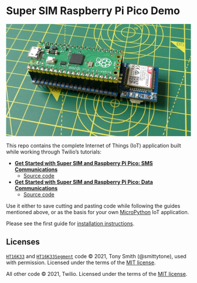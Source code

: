 # Super SIM Raspberry Pi Pico Demo

![Raspberry Pi Pico, Waveshare Pico SIM7080G modem, and Super SIM](images/p1020118.jpg)

This repo contains the complete Internet of Things (IoT) application built while working through Twilio’s tutorials:

* [**Get Started with Super SIM and Raspberry Pi Pico: SMS Communications**](https://www.twilio.com/docs/iot/supersim/get-started-with-super-sim-and-the-raspberry-pi-pico)
    * [Source code](/sms-commands/main_sms_commands.py)
* [**Get Started with Super SIM and Raspberry Pi Pico: Data Communications**](https://www.twilio.com/docs/iot/supersim/get-started-with-super-sim-raspberry-pi-pico-data-comms)
    * [Source code](/data-comms/main_data_comms.py)

Use it either to save cutting and pasting code while following the guides mentioned above, or as the basis for your own [MicroPython](https://micropython.org) IoT application.

Please see the first guide for [installation instructions](https://www.twilio.com/docs/iot/supersim/get-started-with-super-sim-and-the-raspberry-pi-pico).


## Licenses

[`HT16K33`](https://github.com/smittytone/HT16K33-Python) and [`HT16K33Segment`](https://github.com/smittytone/HT16K33-Python) code © 2021, Tony Smith (@smittytone), used with permission. Licensed under the terms of the [MIT license](https://github.com/smittytone/HT16K33-Python/blob/main/LICENSE).

All other code © 2021, Twilio. Licensed under the terms of the [MIT license](./LICENSE.md).